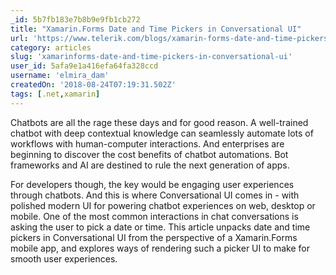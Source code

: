 ```yaml
---
_id: 5b7fb183e7b8b9e9fb1cb272
title: "Xamarin.Forms Date and Time Pickers in Conversational UI"
url: 'https://www.telerik.com/blogs/xamarin-forms-date-and-time-pickers-in-conversational-ui'
category: articles
slug: 'xamarinforms-date-and-time-pickers-in-conversational-ui'
user_id: 5afa9e1a416efa64fa328ccd
username: 'elmira_dam'
createdOn: '2018-08-24T07:19:31.502Z'
tags: [.net,xamarin]
---
```


Chatbots are all the rage these days and for good reason. A well-trained chatbot with deep contextual knowledge can seamlessly automate lots of workflows with human-computer interactions. And enterprises are beginning to discover the cost benefits of chatbot automations. Bot frameworks and AI are destined to rule the next generation of apps.

For developers though, the key would be engaging user experiences through chatbots. And this is where Conversational UI comes in - with polished modern UI for powering chatbot experiences on web, desktop or mobile. One of the most common interactions in chat conversations is asking the user to pick a date or time. This article unpacks date and time pickers in Conversational UI from the perspective of a Xamarin.Forms mobile app, and explores ways of rendering such a picker UI to make for smooth user experiences.

